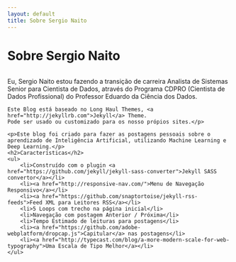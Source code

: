 ```yaml
---
layout: default
title: Sobre Sergio Naito
---
```


<div class="post">
	<h1 class="pageTitle">Sobre Sergio Naito</h1>
	<img src="{{ '/assets/img/touring.jpg' }}" alt="">
	<p class="intro">Eu, Sergio Naito estou fazendo a transição de carreira Analista de Sistemas Senior para Cientista de Dados, através do Programa CDPRO (Cientista de Dados Profissional) do Professor Eduardo da Ciência dos Dados.
	
	Este Blog está baseado no Long Haul Themes, <a href="http://jekyllrb.com">Jekyll</a> Theme. 
	Pode ser usado ou customizado para os nosso própios sites.</p>

	<p>Este blog foi criado para fazer as postagens pessoais sobre o aprendizado de Inteligência Artificial, utilizando Machine Learning e Deep Learning.</p>
	<h2>Características</h2>
	<ul>
		<li>Construído com o plugin <a href="https://github.com/jekyll/jekyll-sass-converter">Jekyll SASS convertor</a></li>
  		<li><a href="http://responsive-nav.com/">Menu de Navegação Responsivo</a></li>
  		<li><a href="https://github.com/snaptortoise/jekyll-rss-feeds">Feed XML para Leitores RSS</a></li>
  		<li>5 Loops com trecho na página inicial</li>
  		<li>Navegação com postagem Anterior / Próxima</li>
		<li>Tempo Estimado de leituras para postagens</li>
  		<li><a href="https://github.com/adobe-webplatform/dropcap.js">Capitular</a> nas postagens</li>
  		<li><a href="http://typecast.com/blog/a-more-modern-scale-for-web-typography">Uma Escala de Tipo Melhor</a></li>
  	</ul>
</div>
